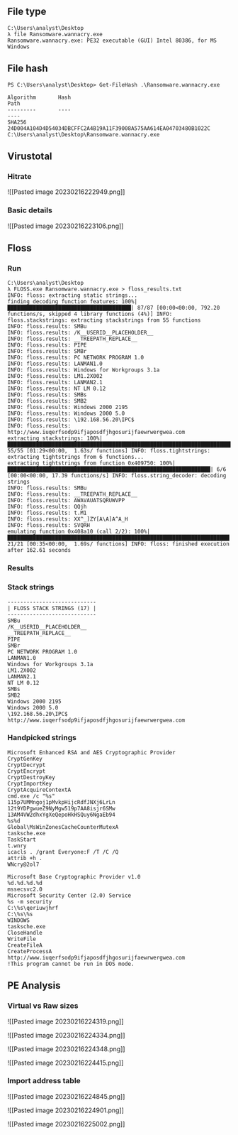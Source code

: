 
## File type
```
C:\Users\analyst\Desktop
λ file Ransomware.wannacry.exe
Ransomware.wannacry.exe: PE32 executable (GUI) Intel 80386, for MS Windows
```

## File hash
```
PS C:\Users\analyst\Desktop> Get-FileHash .\Ransomware.wannacry.exe

Algorithm       Hash                                                                   Path
---------       ----                                                                   ----
SHA256          24D004A104D4D54034DBCFFC2A4B19A11F39008A575AA614EA04703480B1022C       C:\Users\analyst\Desktop\Ransomware.wannacry.exe
```

## Virustotal 

### Hitrate

![[Pasted image 20230216222949.png]]

### Basic details
![[Pasted image 20230216223106.png]]

## Floss 

### Run
```
C:\Users\analyst\Desktop
λ FLOSS.exe Ransomware.wannacry.exe > floss_results.txt
INFO: floss: extracting static strings...
finding decoding function features: 100%|███████████████████████████████████████| 87/87 [00:00<00:00, 792.20 functions/s, skipped 4 library functions (4%)] INFO: floss.stackstrings: extracting stackstrings from 55 functions
INFO: floss.results: SMBu
INFO: floss.results: /K__USERID__PLACEHOLDER__
INFO: floss.results: __TREEPATH_REPLACE__
INFO: floss.results: PIPE
INFO: floss.results: SMBr
INFO: floss.results: PC NETWORK PROGRAM 1.0
INFO: floss.results: LANMAN1.0
INFO: floss.results: Windows for Workgroups 3.1a
INFO: floss.results: LM1.2X002
INFO: floss.results: LANMAN2.1
INFO: floss.results: NT LM 0.12
INFO: floss.results: SMBs
INFO: floss.results: SMB2
INFO: floss.results: Windows 2000 2195
INFO: floss.results: Windows 2000 5.0
INFO: floss.results: \192.168.56.20\IPC$
INFO: floss.results: http://www.iuqerfsodp9ifjaposdfjhgosurijfaewrwergwea.com
extracting stackstrings: 100%|█████████████████████████████████████████████████████████████████████████████████████| 55/55 [01:29<00:00,  1.63s/ functions] INFO: floss.tightstrings: extracting tightstrings from 6 functions...
extracting tightstrings from function 0x409750: 100%|████████████████████████████████████████████████████████████████| 6/6 [00:00<00:00, 17.39 functions/s] INFO: floss.string_decoder: decoding strings
INFO: floss.results: SMBu
INFO: floss.results: __TREEPATH_REPLACE__
INFO: floss.results: AWAVAUATSQRUWVPP
INFO: floss.results: QQjh
INFO: floss.results: t.M1
INFO: floss.results: XX^_]ZY[A\A]A^A_H
INFO: floss.results: SVQRH
emulating function 0x408a10 (call 2/2): 100%|██████████████████████████████████████████████████████████████████████| 21/21 [00:35<00:00,  1.69s/ functions] INFO: floss: finished execution after 162.61 seconds
```

### Results

### Stack strings

```
----------------------------
| FLOSS STACK STRINGS (17) |
----------------------------
SMBu
/K__USERID__PLACEHOLDER__
__TREEPATH_REPLACE__
PIPE
SMBr
PC NETWORK PROGRAM 1.0
LANMAN1.0
Windows for Workgroups 3.1a
LM1.2X002
LANMAN2.1
NT LM 0.12
SMBs
SMB2
Windows 2000 2195
Windows 2000 5.0
\192.168.56.20\IPC$
http://www.iuqerfsodp9ifjaposdfjhgosurijfaewrwergwea.com
```

### Handpicked strings
```
Microsoft Enhanced RSA and AES Cryptographic Provider
CryptGenKey
CryptDecrypt
CryptEncrypt
CryptDestroyKey
CryptImportKey
CryptAcquireContextA
cmd.exe /c "%s"
115p7UMMngoj1pMvkpHijcRdfJNXj6LrLn
12t9YDPgwueZ9NyMgw519p7AA8isjr6SMw
13AM4VW2dhxYgXeQepoHkHSQuy6NgaEb94
%s%d
Global\MsWinZonesCacheCounterMutexA
tasksche.exe
TaskStart
t.wnry
icacls . /grant Everyone:F /T /C /Q
attrib +h .
WNcry@2ol7
```

```
Microsoft Base Cryptographic Provider v1.0
%d.%d.%d.%d
mssecsvc2.0
Microsoft Security Center (2.0) Service
%s -m security
C:\%s\qeriuwjhrf
C:\%s\%s
WINDOWS
tasksche.exe
CloseHandle
WriteFile
CreateFileA
CreateProcessA
http://www.iuqerfsodp9ifjaposdfjhgosurijfaewrwergwea.com
!This program cannot be run in DOS mode.
```

## PE Analysis

### Virtual vs Raw sizes

![[Pasted image 20230216224319.png]]

![[Pasted image 20230216224334.png]]

![[Pasted image 20230216224348.png]]

![[Pasted image 20230216224415.png]]

### Import address table

![[Pasted image 20230216224845.png]]

![[Pasted image 20230216224901.png]]

![[Pasted image 20230216225002.png]]